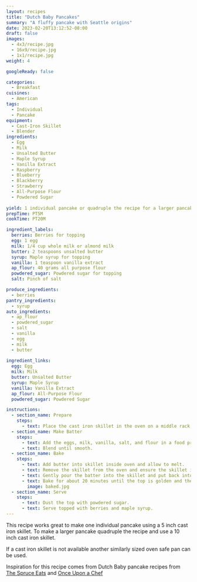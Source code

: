```yaml
---
layout: recipes
title: "Dutch Baby Pancakes"
summary: "A fluffy pancake with Seattle origins"
date: 2023-02-20T13:12:52-08:00
draft: false
images:
  - 4x3/recipe.jpg
  - 16x9/recipe.jpg
  - 1x1/recipe.jpg
weight: 4

googleReady: false

categories:
  - Breakfast
cuisines:
  - American
tags:
  - Individual
  - Pancake
equipment:
  - Cast-Iron Skillet
  - Blender
ingredients:
  - Egg
  - Milk
  - Unsalted Butter
  - Maple Syrup
  - Vanilla Extract
  - Raspberry
  - Blueberry
  - Blackberry
  - Strawberry
  - All-Purpose Flour
  - Powdered Sugar
  
yield: 1 individual pancake or quadruple the recipe for a larger pancake that serves 4
prepTime: PT5M
cookTime: PT20M

ingredient_labels:
  berries: Berries for topping
  egg: 1 egg
  milk: 1/4 cup whole milk or almond milk
  butter: 2 teaspoons unsalted butter
  syrup: Maple syrup for topping
  vanilla: 1 teaspoon vanilla extract
  ap_flour: 40 grams all purpose flour
  powdered_sugar: Powdered sugar for topping
  salt: Pinch of salt

produce_ingredients:
  - berries
pantry_ingredients:
  - syrup
auto_ingredients:
  - ap_flour
  - powdered_sugar
  - salt
  - vanilla
  - egg
  - milk
  - butter
  
ingredient_links:
  egg: Egg
  milk: Milk
  butter: Unsalted Butter
  syrup: Maple Syrup
  vanilla: Vanilla Extract
  ap_flour: All-Purpose Flour
  powdered_sugar: Powdered Sugar

instructions:
  - section_name: Prepare
    steps:
      - text: Place the cast iron skillet in the oven on a middle rack and preheat oven to 450 degrees F. Let the refrigerated ingredients start to come to room temperature.
  - section_name: Make Batter
    steps:
      - text: Add the eggs, milk, vanilla, salt, and flour in a food processor or blender.
      - text: Blend until smooth.
  - section_name: Bake
    steps:
      - text: Add butter into skillet inside oven and allow to melt.
      - text: Remove the skillet from the oven and ensure the skillet is evenly coated in melted butter.
      - text: Gently pour the batter into the skillet and put back into the oven. Put a tray on a lower rack to catch any drips.
      - text: Bake for about 20 minutes until the top is golden and the pancake is puffed and fluffy.
        image: baked.jpg
  - section_name: Serve
    steps:
      - text: Dust the top with powdered sugar.
      - text: Serve topped with berries and maple syrup.
---
```


This recipe works great to make one individual pancake using a 5 inch cast iron skillet. 
To make a larger pancake quadruple the recipe and use a 10 inch cast iron skillet. 

If a cast iron skillet is not available another similarly sized oven safe pan can be used.

Inspiration for this recipe comes from Dutch Baby pancake recipes from [The Spruce Eats](https://www.thespruceeats.com/single-serve-dutch-baby-pancake-3058776) 
and [Once Upon a Chef](https://www.onceuponachef.com/recipes/dutch-baby.html)
